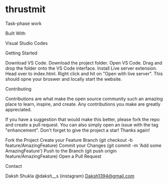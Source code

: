 # thrustmit
Task-phase work

Built With

Visual Studio Codes

Getting Started

Download VS Code. Download the project folder. Open VS Code. Drag and drop the folder onto the VS Code interface. Install Live server extension. Head over to index.html. Right click and hit on "Open with live server". This should opne your broswer and locally start the website.

Contributing

Contributions are what make the open source community such an amazing place to learn, inspire, and create. Any contributions you make are greatly appreciated.

If you have a suggestion that would make this better, please fork the repo and create a pull request. You can also simply open an issue with the tag "enhancement". Don't forget to give the project a star! Thanks again!

Fork the Project
Create your Feature Branch (git checkout -b feature/AmazingFeature)
Commit your Changes (git commit -m 'Add some AmazingFeature')
Push to the Branch (git push origin feature/AmazingFeature)
Open a Pull Request

Contact

Daksh Shukla @daksh__s (instagram) Daksh1394@gmail.com


